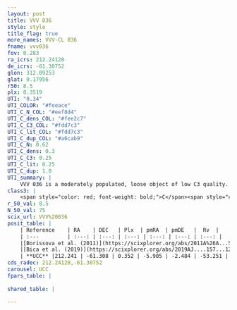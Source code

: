 ```yaml
---
layout: post
title: VVV 036
style: style
title_flag: true
more_names: VVV-CL 036
fname: vvv036
fov: 0.283
ra_icrs: 212.24128
de_icrs: -61.30752
glon: 312.09253
glat: 0.17956
r50: 8.5
plx: 0.3519
UTI: "0.34"
UTI_COLOR: "#feeace"
UTI_C_N_COL: "#eef8d4"
UTI_C_dens_COL: "#fee2c7"
UTI_C_C3_COL: "#fdd7c3"
UTI_C_lit_COL: "#fdd7c3"
UTI_C_dup_COL: "#a6cab9"
UTI_C_N: 0.62
UTI_C_dens: 0.3
UTI_C_C3: 0.25
UTI_C_lit: 0.25
UTI_C_dup: 1.0
UTI_summary: |
    VVV 036 is a moderately populated, loose object of low C3 quality. It is poorly studied in the literature, with no articles listed in the last 6 years.
class3: |
    <span style="color: red; font-weight: bold;">C</span><span style="color: red; font-weight: bold;">C</span>
r_50_val: 8.5
N_50_val: 75
scix_url: VVV%20036
posit_table: |
    | Reference    | RA    | DEC   | Plx  | pmRA  | pmDE   |  Rv  |
    | :---         | :---: | :---: | :---: | :---: | :---: | :---: |
    |[Borissova et al. (2011)](https://scixplorer.org/abs/2011A%26A...532A.131B) | 212.262 | -61.267 | -- | -- | -- | -- |
    |[Bica et al. (2019)](https://scixplorer.org/abs/2019AJ....157...12B) | 212.261 | -61.27 | -- | -- | -- | -- |
    | **UCC** |212.241 | -61.308 | 0.352 | -5.905 | -2.484 | -53.251 | 
cds_radec: 212.24128,-61.30752
carousel: UCC
fpars_table: |
    
shared_table: |
    
---
```


